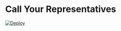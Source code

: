 Call Your Representatives
=

[![Deploy](https://www.herokucdn.com/deploy/button.png)](https://heroku.com/deploy?template=https://git-central.openfunction.co/public.engineering/call-your-representatives_heroku/src/branch/master/)
